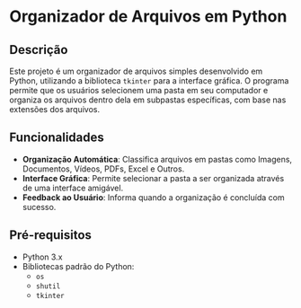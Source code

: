 # Organizador de Arquivos em Python

## Descrição

Este projeto é um organizador de arquivos simples desenvolvido em Python, utilizando a biblioteca `tkinter` para a interface gráfica. O programa permite que os usuários selecionem uma pasta em seu computador e organiza os arquivos dentro dela em subpastas específicas, com base nas extensões dos arquivos.

## Funcionalidades

- **Organização Automática**: Classifica arquivos em pastas como Imagens, Documentos, Vídeos, PDFs, Excel e Outros.
- **Interface Gráfica**: Permite selecionar a pasta a ser organizada através de uma interface amigável.
- **Feedback ao Usuário**: Informa quando a organização é concluída com sucesso.

## Pré-requisitos

- Python 3.x
- Bibliotecas padrão do Python:
  - `os`
  - `shutil`
  - `tkinter`
